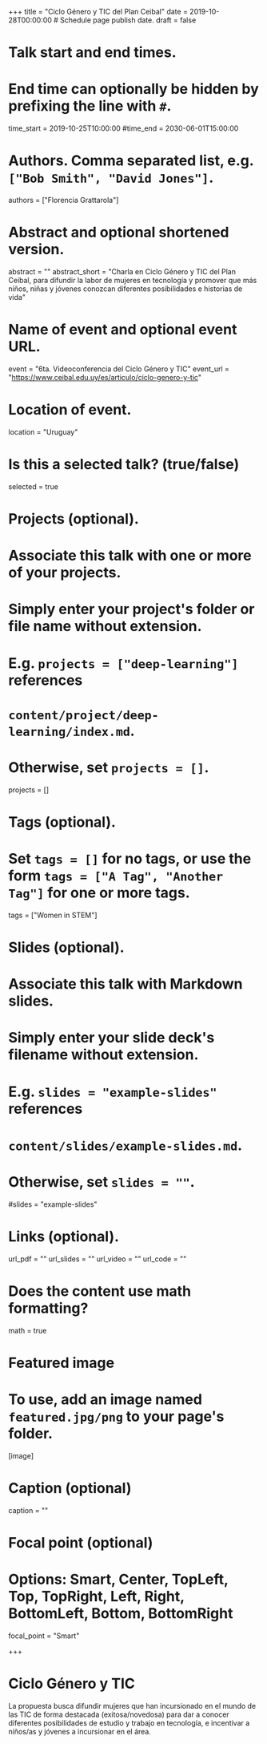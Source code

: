 +++
title = "Ciclo Género y TIC del Plan Ceibal"
date = 2019-10-28T00:00:00  # Schedule page publish date.
draft = false

# Talk start and end times.
#   End time can optionally be hidden by prefixing the line with `#`.
time_start = 2019-10-25T10:00:00
#time_end = 2030-06-01T15:00:00

# Authors. Comma separated list, e.g. `["Bob Smith", "David Jones"]`.
authors = ["Florencia Grattarola"]

# Abstract and optional shortened version.
abstract = ""
abstract_short = "Charla en Ciclo Género y TIC del Plan Ceibal, para difundir la labor de mujeres en tecnología y promover que más niños, niñas y jóvenes conozcan diferentes posibilidades e historias de vida"

# Name of event and optional event URL.
event = "6ta. Videoconferencia del Ciclo Género y TIC"
event_url = "https://www.ceibal.edu.uy/es/articulo/ciclo-genero-y-tic"

# Location of event.
location = "Uruguay"

# Is this a selected talk? (true/false)
selected = true

# Projects (optional).
#   Associate this talk with one or more of your projects.
#   Simply enter your project's folder or file name without extension.
#   E.g. `projects = ["deep-learning"]` references 
#   `content/project/deep-learning/index.md`.
#   Otherwise, set `projects = []`.
projects = []

# Tags (optional).
#   Set `tags = []` for no tags, or use the form `tags = ["A Tag", "Another Tag"]` for one or more tags.
tags = ["Women in STEM"]

# Slides (optional).
#   Associate this talk with Markdown slides.
#   Simply enter your slide deck's filename without extension.
#   E.g. `slides = "example-slides"` references 
#   `content/slides/example-slides.md`.
#   Otherwise, set `slides = ""`.
#slides = "example-slides"

# Links (optional).
url_pdf = ""
url_slides = ""
url_video = ""
url_code = ""

# Does the content use math formatting?
math = true

# Featured image
# To use, add an image named `featured.jpg/png` to your page's folder. 
[image]
  # Caption (optional)
  caption = ""

  # Focal point (optional)
  # Options: Smart, Center, TopLeft, Top, TopRight, Left, Right, BottomLeft, Bottom, BottomRight
  focal_point = "Smart"
  
+++

# Ciclo Género y TIC

La propuesta busca difundir mujeres que han incursionado en el mundo de las TIC de forma destacada (exitosa/novedosa) para dar a conocer diferentes posibilidades de estudio y trabajo en tecnología, e incentivar a niños/as y jóvenes a incursionar en el área. 



